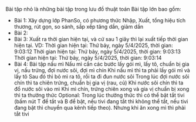 Bài tập nhỏ là những bài tập trong lưu đồ thuật toán
Bài tập lớn bao gồm:
  + Bài 1: Xây dựng lớp PhanSo, có phương thức Nhập, Xuất, tổng hiệu tích thương, rút gọn, so sánh, sắp xếp tăng dần, giảm dần
  + Bài 2: 
  + Bài 3: Xuất ra thời gian hiện tại, và cứ sau 1 giây thì lại xuất tiếp thời gian hiện tại. VD: Thời gian hiện tại: Thứ bảy, ngày 5/4/2025, thời gian: 9:03:12
                                                                                                Thời gian hiện tại: Thứ bảy, ngày 5/4/2025, thời gian: 9:03:13
                                                                                                Thời gian hiện tại: Thứ bảy, ngày 5/4/2025, thời gian: 9:03:14
  + Bài 4: Bài tập nấu mì 
            Nấu mì cần các bước lấy gói mì, lấy tô, chuẩn bị gia vị, nấu trứng, đợi nước sôi, đợi mì chín 
            Khi nấu mì thì ta phải lấy gói mì và lấy tô 
            Sau đó thì bỏ mì ra tô, rồi ta đi đun nước sôi 
            Trong lúc đợi nước sôi chín thì ta chiên trứng, chuẩn bị gia vị (rau, củ)
            Khi nước sôi chín thì ta đổ nước sôi vào mì 
            Khi mì chín, trứng chiên xong và gia vị chuẩn bị xong thì ta thưởng thức 
            Optional: Trong lúc thưởng thức thì có thể bật tắt tivi (bấm nút T để tắt và B để bật, nếu tivi đang tắt thì không thể tắt, nếu tivi đang bật thì chuyển qua kênh tiếp theo). Nhưng khi ăn xong mì thì phải tắt tivi
